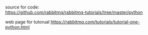 
source for code:  
https://github.com/rabbitmq/rabbitmq-tutorials/tree/master/python

web page for tutorual
https://rabbitmq.com/tutorials/tutorial-one-python.html
